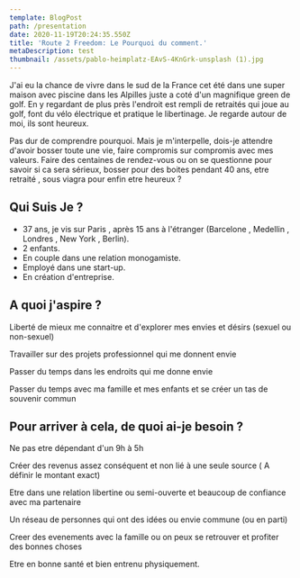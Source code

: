 ```yaml
---
template: BlogPost
path: /presentation
date: 2020-11-19T20:24:35.550Z
title: 'Route 2 Freedom: Le Pourquoi du comment.'
metaDescription: test
thumbnail: /assets/pablo-heimplatz-EAvS-4KnGrk-unsplash (1).jpg
---
```

J'ai eu la chance de vivre dans le sud de la France cet été dans une super maison avec piscine  dans les Alpilles juste a coté d'un magnifique green de golf.  En y regardant de plus près l'endroit est rempli de retraités qui joue au golf, font du vélo électrique et pratique le libertinage. Je regarde autour de moi, ils sont heureux. 

Pas dur de comprendre pourquoi. Mais je m'interpelle, dois-je attendre d'avoir bosser toute une vie, faire compromis sur compromis avec mes valeurs. Faire des centaines de rendez-vous ou on se questionne pour savoir si ca sera sérieux,  bosser pour des boites pendant 40 ans, etre retraité , sous viagra pour enfin etre heureux ?

## Qui Suis Je ?

* 37 ans, je vis sur Paris , après 15 ans à l'étranger (Barcelone , Medellin , Londres , New York , Berlin).
* 2 enfants. 
* En couple dans une relation monogamiste.
* Employé dans une start-up. 
* En création d'entreprise.

## A quoi j'aspire ?

Liberté de mieux me connaitre et d'explorer mes envies et désirs (sexuel ou non-sexuel)

Travailler sur des projets professionnel qui me donnent envie

Passer du temps dans les endroits qui me donne envie

Passer du temps avec ma famille et mes enfants et se créer un tas de souvenir commun

## Pour arriver à cela, de quoi ai-je besoin ?

Ne pas etre dépendant d'un 9h à 5h

Créer des revenus assez conséquent et non lié à une seule source ( A définir le montant exact)

Etre dans une relation libertine ou semi-ouverte et beaucoup de confiance avec ma partenaire

Un réseau de personnes qui ont des idées ou envie commune (ou en parti)

Creer des evenements avec la famille ou on peux se retrouver et profiter des bonnes choses

Etre en bonne santé et bien entrenu physiquement.
